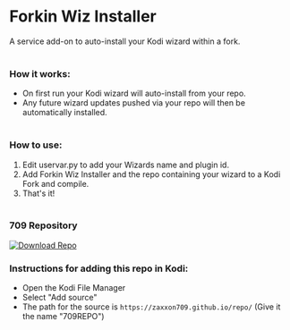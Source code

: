 # Forkin Wiz Installer

A service add-on to auto-install your Kodi wizard within a fork.<br><br>

### How it works:
- On first run your Kodi wizard will auto-install from your repo. 
- Any future wizard updates pushed via your repo will then be automatically installed.<br><br>

### How to use:
1. Edit uservar.py to add your Wizards name and plugin id.
2. Add Forkin Wiz Installer and the repo containing your wizard to a Kodi Fork and compile.
3. That's it!<br><br>

### 709 Repository
[![Download Repo](https://img.shields.io/badge/Download-Repo-blue.svg?style=for-the-badge)](https://raw.githubusercontent.com/Zaxxon709/nexus/main/repository.709-1.0.zip)<br>

### Instructions for adding this repo in Kodi:

<ul>
    <li>Open the Kodi File Manager</li>
    <li>Select "Add source"</li>
    <li>The path for the source is <code>https://zaxxon709.github.io/repo/</code> (Give it the name "709REPO")</li><br>
</ul> 
